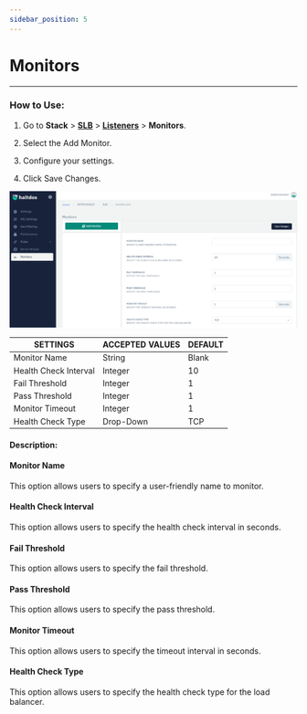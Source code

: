 ```yaml
---
sidebar_position: 5
---
```


# Monitors

---

### How to Use:

1. Go to **Stack** > [**SLB**](/adc/docs)  > [**Listeners**](../listeners/) > **Monitors**.

2. Select the Add Monitor.

3. Configure your settings. 

4. Click Save Changes.

![monitor1](/img/adc/v6/docs/monitor1.png)

| SETTINGS              | ACCEPTED VALUES | DEFAULT |
|-----------------------|-----------------|---------|
| Monitor Name          | String          | Blank   |
| Health Check Interval | Integer         | 10      |
| Fail Threshold        | Integer         | 1       |
| Pass Threshold        | Integer         | 1       |
| Monitor Timeout       | Integer         | 1       |
| Health Check Type     | Drop-Down       | TCP     |

#### Description:

#### Monitor Name

This option allows users to specify a user-friendly name to monitor.

#### Health Check Interval

This option allows users to specify the health check interval in seconds.

#### Fail Threshold

This option allows users to specify the fail threshold.

#### Pass Threshold

This option allows users to specify the pass threshold.

#### Monitor Timeout

This option allows users to specify the timeout interval in seconds.

#### Health Check Type

This option allows users to specify the health check type for the load balancer.
